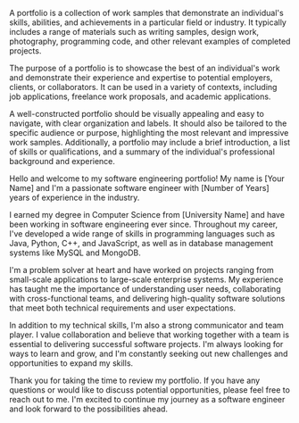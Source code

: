 A portfolio is a collection of work samples that demonstrate an individual's skills, abilities, and achievements in a particular field or industry. It typically includes a range of materials such as writing samples, design work, photography, programming code, and other relevant examples of completed projects.

The purpose of a portfolio is to showcase the best of an individual's work and demonstrate their experience and expertise to potential employers, clients, or collaborators. It can be used in a variety of contexts, including job applications, freelance work proposals, and academic applications.

A well-constructed portfolio should be visually appealing and easy to navigate, with clear organization and labels. It should also be tailored to the specific audience or purpose, highlighting the most relevant and impressive work samples. Additionally, a portfolio may include a brief introduction, a list of skills or qualifications, and a summary of the individual's professional background and experience.





Hello and welcome to my software engineering portfolio! My name is [Your Name] and I'm a passionate software engineer with [Number of Years] years of experience in the industry.

I earned my degree in Computer Science from [University Name] and have been working in software engineering ever since. Throughout my career, I've developed a wide range of skills in programming languages such as Java, Python, C++, and JavaScript, as well as in database management systems like MySQL and MongoDB.

I'm a problem solver at heart and have worked on projects ranging from small-scale applications to large-scale enterprise systems. My experience has taught me the importance of understanding user needs, collaborating with cross-functional teams, and delivering high-quality software solutions that meet both technical requirements and user expectations.

In addition to my technical skills, I'm also a strong communicator and team player. I value collaboration and believe that working together with a team is essential to delivering successful software projects. I'm always looking for ways to learn and grow, and I'm constantly seeking out new challenges and opportunities to expand my skills.

Thank you for taking the time to review my portfolio. If you have any questions or would like to discuss potential opportunities, please feel free to reach out to me. I'm excited to continue my journey as a software engineer and look forward to the possibilities ahead.
